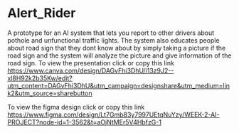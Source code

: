 # Alert_Rider
A prototype for an AI system that lets you report to other drivers about pothole and unfunctional traffic lights. The system also educates people about road sign that they dont know about by simply taking a picture if the road sign and the system will analyze the picture and give information of the road sign.
To view the presentation click or copy this link https://www.canva.com/design/DAGvFhi3DhU/i13z9J2--xl8H92k2b35Kw/edit?utm_content=DAGvFhi3DhU&utm_campaign=designshare&utm_medium=link2&utm_source=sharebutton

To view the figma design click or copy this link https://www.figma.com/design/Lt7Gmb83y7997UEtqNuYzy/WEEK-2-AI-PROJECT?node-id=1-3562&t=aOjNtMEr5V4HbfzG-1
